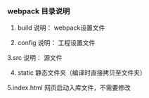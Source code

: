 ### webpack 目录说明

1. build 说明： webpack设置文件

2. config 说明： 工程设置文件

3.src 说明： 源文件

4. static 静态文件夹（编译时直接拷贝至文件夹）

5.index.html  网页启动入库文件，不需要修改


